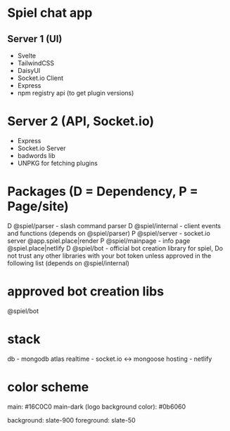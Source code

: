 # Spiel chat app

## Server 1 (UI)
* Svelte
* TailwindCSS
* DaisyUI
* Socket.io Client
* Express
* npm registry api (to get plugin versions)

# Server 2 (API, Socket.io)
* Express
* Socket.io Server
* badwords lib
* UNPKG for fetching plugins

# Packages (D = Dependency, P = Page/site)
D @spiel/parser - slash command parser
D @spiel/internal - client events and functions (depends on @spiel/parser)
P @spiel/server - socket.io server @app.spiel.place|render
P @spiel/mainpage - info page @spiel.place|netlify
D @spiel/bot - official bot creation library for spiel, Do not trust any other libraries with your bot token unless approved in the following list (depends on @spiel/internal)

# approved bot creation libs
@spiel/bot

# stack
db - mongodb atlas
realtime - socket.io <-> mongoose
hosting - netlify

# color scheme
main: #16C0C0
main-dark (logo background color): #0b6060

background: slate-900
foreground: slate-50
